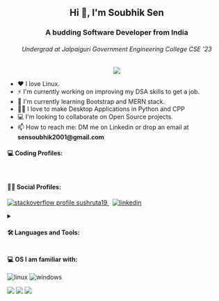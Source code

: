 <h2 id="header" align="center">Hi 👋, I'm Soubhik Sen</h2>
  <h3 align="center">A budding Software Developer from India</h3>
  <h6 align="center">Undergrad at Jalpaiguri Government Engineering College CSE '23</h6>
  <div align="center"><img src="https://komarev.com/ghpvc/?username=sushruta19&style=plastic"></div>
  <ul>
    <li>❤️ I love Linux.</li>
    <li>⚡ I'm currently working on improving my DSA skills to get a job.</li>
    <li>🔭 I'm currently learning Bootstrap and MERN stack.</li>
    <li>👩‍💻 I love to make Desktop Applications in Python and CPP</li>
    <li>💻 I'm looking to collaborate on Open Source projects.</li>
    <li>📫 How to reach me: DM me on Linkedin or drop an email at <b>sensoubhik2001@gmail.com</b>
    </li>
  </ul>

  <h4>💻 Coding Profiles:</h4>

  <a href="" target="_blank"><img
      src="https://img.shields.io/badge/-LeetCode-FFA116?style=for-the-badge&logo=LeetCode&logoColor=black" alt=""></a>
  &nbsp;
  <a href="" target="_blank"><img
      src="https://img.shields.io/badge/-Hackerrank-2EC866?style=for-the-badge&logo=HackerRank&logoColor=white"
      alt=""></a>
  &nbsp;
  <a href="" target="_blank"><img
      src="https://img.shields.io/badge/Codeforces-445f9d?style=for-the-badge&logo=Codeforces&logoColor=white"
      alt=""></a>
  &nbsp;
  <a href="" target="_blank"><img
      src="https://img.shields.io/badge/Codechef-%23B92B27.svg?&style=for-the-badge&logo=Codechef&logoColor=white"
      alt=""></a>

  <h4>👩‍💻 Social Profiles:</h4>

  <a href="https://stackoverflow.com/users/16060804/sushruta19" target="_blank"><img
      src="https://img.shields.io/badge/Stack_Overflow-FE7A16?style=for-the-badge&logo=stack-overflow&logoColor=white"
      alt="stackoverflow profile sushruta19">
  </a>
  &nbsp;
  <a href="#" target="_blank"><img
      src="https://img.shields.io/badge/LinkedIn-0077B5?style=for-the-badge&logo=linkedin&logoColor=white"
      alt="linkedin"></a>
  <details>
  <summary><h4>🛠 Languages and Tools:</h4></summary>

  <img src="https://img.shields.io/badge/HTML5-E34F26?style=for-the-badge&logo=html5&logoColor=white" alt="html5">&nbsp;
  <img src="https://img.shields.io/badge/CSS3-1572B6?style=for-the-badge&logo=css3&logoColor=white" alt="css3">&nbsp;
  <img src="https://img.shields.io/badge/JavaScript-323330?style=for-the-badge&logo=javascript&logoColor=F7DF1E"
    alt="javascript">&nbsp;
  <img src="https://img.shields.io/badge/C%2B%2B-00599C?style=for-the-badge&logo=c%2B%2B&logoColor=white"
    alt="CPP">&nbsp;
  <img src="https://img.shields.io/badge/Python-FFD43B?style=for-the-badge&logo=python&logoColor=blue"
    alt="python">&nbsp;
  <img src="https://img.shields.io/badge/MySQL-005C84?style=for-the-badge&logo=mysql&logoColor=white" alt="mysql">&nbsp;
  <img src="https://img.shields.io/badge/Bootstrap-563D7C?style=for-the-badge&logo=bootstrap&logoColor=white"
    alt="bootstrap"><br>
  <img src="https://img.shields.io/badge/C-00599C?style=for-the-badge&logo=c&logoColor=white" alt="c">&nbsp;
  <img
    src="https://img.shields.io/badge/Visual_Studio_Code-0078D4?style=for-the-badge&logo=visual%20studio%20code&logoColor=whi"
    alt="visual studio code">&nbsp;
  <img src="https://img.shields.io/badge/GNU%20Bash-4EAA25?style=for-the-badge&logo=GNU%20Bash&logoColor=white" alt="bash">
  &nbsp;<img src="https://img.shields.io/badge/GIT-E44C30?style=for-the-badge&logo=git&logoColor=white" alt="git">
  </details>
  <h4>💻 OS I am familiar with:</h4>
  
  <img src="https://img.shields.io/badge/Linux-FCC624?style=for-the-badge&logo=linux&logoColor=black" alt="linux"> <img src="https://img.shields.io/badge/Windows-0078D6?style=for-the-badge&logo=windows&logoColor=white" alt="windows">
  
  <img src="https://github-readme-stats.vercel.app/api?username=sushruta19&count_private=true&show_icons=true&theme=dark">
  <img src="https://github-readme-streak-stats.herokuapp.com?user=sushruta19&theme=dark&date_format=M%20j%5B%2C%20Y%5D">
  <img src="https://github-readme-stats.vercel.app/api/top-langs/?username=sushruta19&layout=compact&theme=dark">
 
